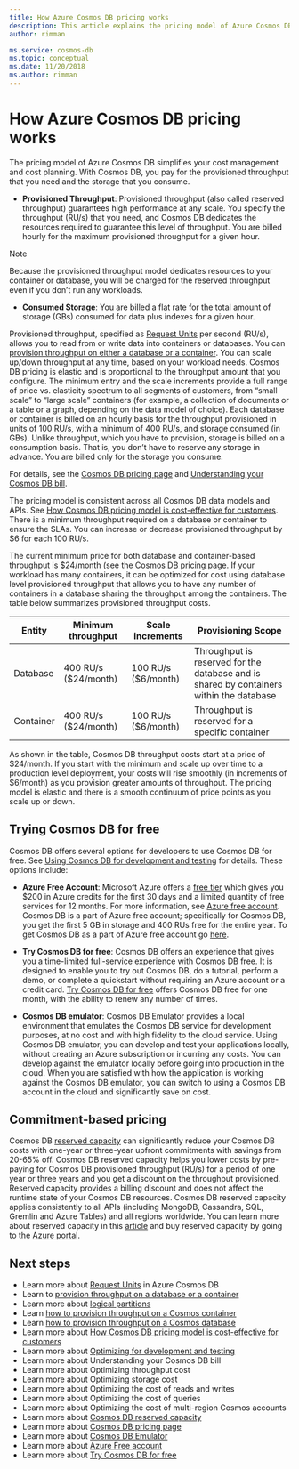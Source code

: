 ```yaml
---
title: How Azure Cosmos DB pricing works
description: This article explains the pricing model of Azure Cosmos DB including free options.
author: rimman

ms.service: cosmos-db
ms.topic: conceptual
ms.date: 11/20/2018
ms.author: rimman
---
```


# How Azure Cosmos DB pricing works

The pricing model of Azure Cosmos DB simplifies your cost management and cost planning. With Cosmos DB, you pay for the provisioned throughput that you need and the storage that you consume.

* **Provisioned Throughput**: Provisioned throughput (also called reserved throughput) guarantees high performance at any scale. You specify the throughput (RU/s) that you need, and Cosmos DB dedicates the resources required to guarantee this level of throughput. You are billed hourly for the maximum provisioned throughput for a given hour.

> [!NOTE]
> Because the provisioned throughput model dedicates resources to your container or database, you will be charged for the reserved throughput even if you don’t run any workloads.

* **Consumed Storage**: You are billed a flat rate for the total amount of storage (GBs) consumed for data plus indexes for a given hour.

Provisioned throughput, specified as [Request Units](request-units.md) per second (RU/s), allows you to read from or write data into containers or databases. You can [provision throughput on either a database or a container](set-throughput.md). You can scale up/down throughput at any time, based on your workload needs. Cosmos DB pricing is elastic and is proportional to the throughput amount that you configure. The minimum entry and the scale increments provide a full range of price vs. elasticity spectrum to all segments of customers, from “small scale” to “large scale” containers (for example, a collection of documents or a table or a graph, depending on the data model of choice). Each database or container is billed on an hourly basis for the throughput provisioned in units of 100 RU/s, with a minimum of 400 RU/s, and storage consumed (in GBs). Unlike throughput, which you have to provision, storage is billed on a consumption basis. That is, you don’t have to reserve any storage in advance. You are billed only for the storage you consume.

For details, see the [Cosmos DB pricing page](https://azure.microsoft.com/en-us/pricing/details/cosmos-db/) and [Understanding your Cosmos DB bill](TBD).

The pricing model is consistent across all Cosmos DB data models and APIs. See [How Cosmos DB pricing model is cost-effective for customers](TBD). There is a minimum throughput required on a database or container to ensure the SLAs. You can increase or decrease provisioned throughput by $6 for each 100 RU/s.

The current minimum price for both database and container-based throughput is $24/month (see the [Cosmos DB pricing page](https://azure.microsoft.com/en-us/pricing/details/cosmos-db/). If your workload has many containers, it can be optimized for cost using database level provisioned throughput that allows you to have any number of containers in a database sharing the throughput among the containers. The table below summarizes provisioned throughput costs.

|Entity  | Minimum throughput |Scale increments |Provisioning Scope |
|---------|---------|---------|-------|
|Database    | 400 RU/s ($24/month)    | 100 RU/s ($6/month)   |Throughput is reserved for the database and is shared by containers within the database |
|Container     | 400 RU/s ($24/month)    | 100 RU/s ($6/month)  |Throughput is reserved for a specific container |

As shown in the table, Cosmos DB throughput costs start at a price of $24/month. If you start with the minimum and scale up over time to a production level deployment, your costs will rise smoothly (in increments of $6/month) as you provision greater amounts of throughput. The pricing model is elastic and there is a smooth continuum of price points as you scale up or down.

## Trying Cosmos DB for free

Cosmos DB offers several options for developers to use Cosmos DB for free. See [Using Cosmos DB for development and testing](TBD) for details. These options include:

* **Azure Free Account**: Microsoft Azure offers a [free tier](https://azure.microsoft.com/free/) which gives you $200 in Azure credits for the first 30 days and a limited quantity of free services for 12 months. For more information, see [Azure free account](https://docs.microsoft.com/en-us/azure/billing/billing-avoid-charges-free-account). Cosmos DB is a part of Azure free account; specifically for Cosmos DB, you get the first 5 GB in storage and 400 RUs free for the entire year. To get Cosmos DB as a part of Azure free account go [here](https://azure.microsoft.com/free/).

* **Try Cosmos DB for free**: Cosmos DB offers an experience that gives you a time-limited full-service experience with Cosmos DB free. It is designed to enable you to try out Cosmos DB, do a tutorial, perform a demo, or complete a quickstart without requiring an Azure account or a credit card. [Try Cosmos DB for free](https://azure.microsoft.com/en-us/try/cosmosdb/) offers Cosmos DB free for one month, with the ability to renew any number of times.

* **Cosmos DB emulator**: Cosmos DB Emulator provides a local environment that emulates the Cosmos DB service for development purposes, at no cost and with high fidelity to the cloud service. Using Cosmos DB emulator, you can develop and test your applications locally, without creating an Azure subscription or incurring any costs. You can develop against the emulator locally before going into production in the cloud. When you are satisfied with how the application is working against the Cosmos DB emulator, you can switch to using a Cosmos DB account in the cloud and significantly save on cost.

## Commitment-based pricing

Cosmos DB [reserved capacity](cosmos-db-reserved-capacity.md) can significantly reduce your Cosmos DB costs with one-year or three-year upfront commitments with savings from 20-65% off. Cosmos DB reserved capacity helps you lower costs by pre-paying for Cosmos DB provisioned throughput (RU/s) for a period of one year or three years and you get a discount on the throughput provisioned. Reserved capacity provides a billing discount and does not affect the runtime state of your Cosmos DB resources. Cosmos DB reserved capacity applies consistently to all APIs (including MongoDB, Cassandra, SQL, Gremlin and Azure Tables) and all regions worldwide. You can learn more about reserved capacity in this [article](cosmos-db-reserved-capacity.md) and buy reserved capacity by going to the [Azure portal](https://portal.azure.com/).

## Next steps

* Learn more about [Request Units](request-units.md) in Azure Cosmos DB
* Learn to [provision throughput on a database or a container](set-throughput.md)
* Learn more about [logical partitions](partition-data.md)
* Learn [how to provision throughput on a Cosmos container](how-to-provision-container-throughput.md)
* Learn [how to provision throughput on a Cosmos database](how-to-provision-database-throughput.md)
* Learn more about [How Cosmos DB pricing model is cost-effective for customers](total-cost-of-ownership.md)
* Learn more about [Optimizing for development and testing](optimize-dev-test.md)
* Learn more about Understanding your Cosmos DB bill
* Learn more about Optimizing throughput cost
* Learn more about Optimizing storage cost
* Learn more about Optimizing the cost of reads and writes
* Learn more about Optimizing the cost of queries
* Learn more about Optimizing the cost of multi-region Cosmos accounts
* Learn more about [Cosmos DB reserved capacity](cosmos-db-reserved-capacity.md)
* Learn more about [Cosmos DB pricing page](https://azure.microsoft.com/en-us/pricing/details/cosmos-db/)
* Learn more about [Cosmos DB Emulator](local-emulator.md)
* Learn more about [Azure Free account](https://azure.microsoft.com/free/)
* Learn more about [Try Cosmos DB for free](https://azure.microsoft.com/en-us/try/cosmosdb/)
